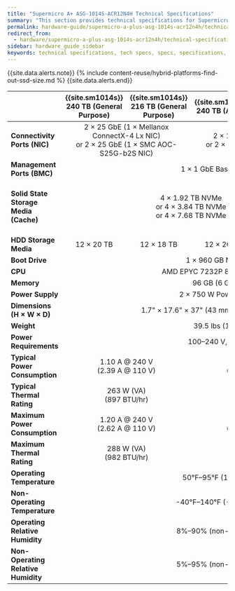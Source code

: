 ```yaml
---
title: "Supermicro A+ ASG-1014S-ACR12N4H Technical Specifications"
summary: "This section provides technical specifications for Supermicro 1014S node types."
permalink: hardware-guide/supermicro-a-plus-asg-1014s-acr12n4h/technical-specifications.html
redirect_from:
  - hardware/supermicro-a-plus-asg-1014s-acr12n4h/technical-specifications.html
sidebar: hardware_guide_sidebar
keywords: technical specifications, tech specs, specs, specifications, Supermicro 1014S, ACR12N4H
---
```


{{site.data.alerts.note}}
{% include content-reuse/hybrid-platforms-find-out-ssd-size.md %}
{{site.data.alerts.end}}

<table cellspacing="0" cellpadding="0">
  <thead>
    <tr>
      <th></th>
      <th><strong>{{site.sm1014s}} 240 TB (General Purpose)</strong></th>
      <th><strong>{{site.sm1014s}} 216 TB (General Purpose)</strong></th>
      <th><strong>{{site.sm1014s}} 240 TB (Active)</strong></th>
      <th><strong>{{site.sm1014s}} 216 TB (Active)</strong></th>
      <th><strong>{{site.sm1014s}} 96 TB (Active)</strong></th>
    </tr>
  </thead>
  <tbody>
    <tr>
      <td><strong>Connectivity Ports (NIC)</strong></td>
      <td colspan="2" style="text-align: center;">2 &#215; 25 GbE (1 &#215; Mellanox ConnectX-4 Lx NIC)<br>or 2 &#215; 25 GbE (1 &#215; SMC AOC-S25G-b2S NIC)</td>
      <td colspan="3" style="text-align: center;">2 &#215; 100 GbE (1 &#215; Mellanox ConnectX-6 NIC)<br>or 2 &#215; 100 GbE (1 &#215; SMC AOC-S100G-b2C NIC)</td>    
    </tr>
    <tr>
      <td><strong>Management Ports (BMC)</strong></td>
      <td colspan="5" style="text-align: center;">1 &#215; 1 GbE Base-T (RJ45)</td>
    </tr>
    <tr>
      <td><strong>Solid State Storage Media (Cache)</strong></td>
      <td colspan="4" style="text-align: center;">4 &#215; 1.92 TB NVMe<br>or 4 &#215; 3.84 TB NVMe<br>or 4 &#215; 7.68 TB NVMe</td>
      <td>4 &#215; 960 GB NVMe<br>or 4 &#215; 1.92 TB NVMe<br>or 4 &#215; 3.84 TB NVMe</td>
    </tr>
    <tr>
      <td><strong>HDD Storage Media</strong></td>
      <td style="text-align: center;">12 &#215; 20 TB</td>
      <td style="text-align: center;">12 &#215; 18 TB</td>
      <td style="text-align: center;">12 &#215; 20 TB</td>
      <td style="text-align: center;">12 &#215; 18 TB</td>
      <td style="text-align: center;">12 &#215; 8 TB</td>
    </tr>    
    <tr>
      <td><strong>Boot Drive</strong></td>
      <td colspan="5" style="text-align: center;">1 &#215; 960 GB M.2 NVMe</td>
    </tr>
    <tr>
      <td><strong>CPU</strong></td>
      <td colspan="5" style="text-align: center;">AMD EPYC 7232P 8-Core Processor</td>
    </tr>
    <tr>
      <td><strong>Memory</strong></td>
      <td colspan="5" style="text-align: center;">96 GB (6 GB &#215; 16)</td>
    </tr>
    <tr>
      <td><strong>Power Supply</strong></td>
      <td colspan="5" style="text-align: center;">2 &#215; 750 W Power Supplies</td>
    </tr>
    <tr>
      <td><strong>Dimensions (H &#215; W &#215; D)</strong></td>
      <td colspan="5" style="text-align: center;">1.7" &#215; 17.6" &#215; 37" (43 mm &#215; 447 mm &#215; 940 mm)</td>
    </tr>
    <tr>
      <td><strong>Weight</strong></td>
      <td colspan="5" style="text-align: center;">39.5 lbs (17.5 kg)</td>
    </tr>
    <tr>
      <td><strong>Power Requirements</strong></td>
      <td colspan="5" style="text-align: center;">100&ndash;240 V, 50/60Hz</td>
    </tr>
    <tr>
      <td><strong>Typical Power Consumption</strong></td>
      <td colspan="2" style="text-align: center;">1.10 A @ 240 V<br>(2.39 A @ 110 V)</td>
      <td colspan="2" style="text-align: center;">1.18 A @ 240 V<br>(2.56 A @ 110 V)</td>
      <td>1.25 A @ 240 V<br>(2.74 A @ 110 V)</td>
    </tr>
    <tr>
      <td><strong>Typical Thermal Rating</strong></td>
      <td colspan="2" style="text-align: center;">263 W (VA)<br>(897 BTU/hr)</td>
      <td colspan="2" style="text-align: center;">282 W (VA)<br>(962 BTU/hr)</td>
      <td>301 W (VA)<br>(1,028 BTU/hr)</td>
    </tr>
    <tr>
      <td><div><strong>Maximum Power Consumption</strong></div></td>
      <td colspan="2" style="text-align: center;">1.20 A @ 240 V<br>(2.62 A @ 110 V)</td>
      <td colspan="2" style="text-align: center;">1.32 A @ 240 V<br>(2.88 A @ 110 V)</td>
      <td>1.36 A @ 240 V<br>(2.97 A @ 110 V)</td>
    </tr>
    <tr>
      <td><strong>Maximum Thermal Rating</strong></td>
      <td colspan="2" style="text-align: center;">288 W (VA)<br>(982 BTU/hr)</td>
      <td colspan="2" style="text-align: center;">317 W (VA)<br>(1,081 BTU/hr)</td>
      <td>327 W (VA)<br>(1,116 BTU/hr)</td>
    </tr>
    <tr>
      <td><strong>Operating Temperature</strong></td>
      <td colspan="5" style="text-align: center;">50&deg;F&ndash;95&deg;F (10&deg;C&ndash;35&deg;C)</td>
    </tr>
    <tr>
      <td><strong>Non-Operating Temperature</strong></td>
      <td colspan="5" style="text-align: center;">-40&deg;F&ndash;140&deg;F (-40&deg;C&ndash;60&deg;C)</td>
    </tr>
    <tr>
      <td><strong>Operating Relative Humidity</strong></td>
      <td colspan="5" style="text-align: center;">8%&ndash;90% (non-condensing)</td>
    </tr>
    <tr>
      <td><div><strong>Non-Operating Relative Humidity</strong></div></td>
      <td colspan="5" style="text-align: center;">5%&ndash;95% (non-condensing)</td>
    </tr>
  </tbody>
</table>

